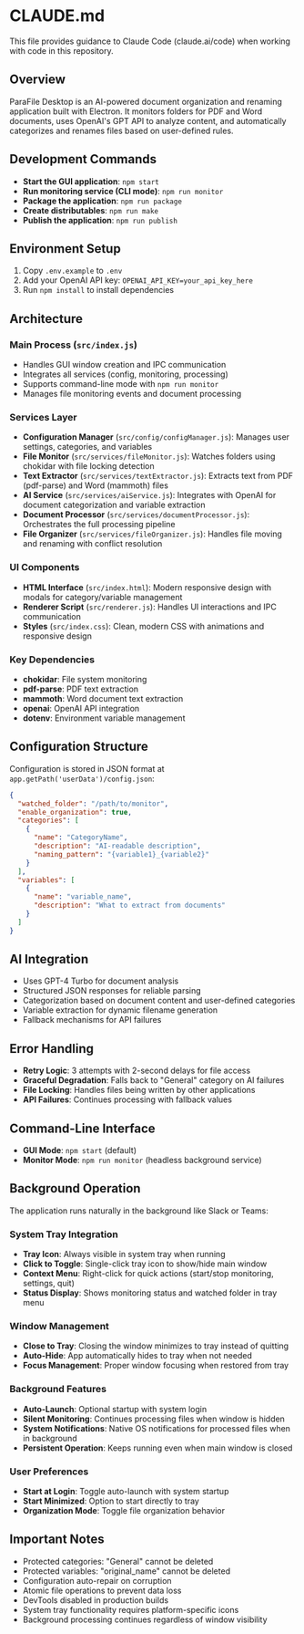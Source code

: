 # CLAUDE.md

This file provides guidance to Claude Code (claude.ai/code) when working with code in this repository.

## Overview

ParaFile Desktop is an AI-powered document organization and renaming application built with Electron. It monitors folders for PDF and Word documents, uses OpenAI's GPT API to analyze content, and automatically categorizes and renames files based on user-defined rules.

## Development Commands

- **Start the GUI application**: `npm start`
- **Run monitoring service (CLI mode)**: `npm run monitor`
- **Package the application**: `npm run package`
- **Create distributables**: `npm run make`
- **Publish the application**: `npm run publish`

## Environment Setup

1. Copy `.env.example` to `.env`
2. Add your OpenAI API key: `OPENAI_API_KEY=your_api_key_here`
3. Run `npm install` to install dependencies

## Architecture

### Main Process (`src/index.js`)
- Handles GUI window creation and IPC communication
- Integrates all services (config, monitoring, processing)
- Supports command-line mode with `npm run monitor`
- Manages file monitoring events and document processing

### Services Layer
- **Configuration Manager** (`src/config/configManager.js`): Manages user settings, categories, and variables
- **File Monitor** (`src/services/fileMonitor.js`): Watches folders using chokidar with file locking detection
- **Text Extractor** (`src/services/textExtractor.js`): Extracts text from PDF (pdf-parse) and Word (mammoth) files
- **AI Service** (`src/services/aiService.js`): Integrates with OpenAI for document categorization and variable extraction
- **Document Processor** (`src/services/documentProcessor.js`): Orchestrates the full processing pipeline
- **File Organizer** (`src/services/fileOrganizer.js`): Handles file moving and renaming with conflict resolution

### UI Components
- **HTML Interface** (`src/index.html`): Modern responsive design with modals for category/variable management
- **Renderer Script** (`src/renderer.js`): Handles UI interactions and IPC communication
- **Styles** (`src/index.css`): Clean, modern CSS with animations and responsive design

### Key Dependencies
- **chokidar**: File system monitoring
- **pdf-parse**: PDF text extraction
- **mammoth**: Word document text extraction
- **openai**: OpenAI API integration
- **dotenv**: Environment variable management

## Configuration Structure

Configuration is stored in JSON format at `app.getPath('userData')/config.json`:

```json
{
  "watched_folder": "/path/to/monitor",
  "enable_organization": true,
  "categories": [
    {
      "name": "CategoryName",
      "description": "AI-readable description",
      "naming_pattern": "{variable1}_{variable2}"
    }
  ],
  "variables": [
    {
      "name": "variable_name",
      "description": "What to extract from documents"
    }
  ]
}
```

## AI Integration

- Uses GPT-4 Turbo for document analysis
- Structured JSON responses for reliable parsing
- Categorization based on document content and user-defined categories
- Variable extraction for dynamic filename generation
- Fallback mechanisms for API failures

## Error Handling

- **Retry Logic**: 3 attempts with 2-second delays for file access
- **Graceful Degradation**: Falls back to "General" category on AI failures
- **File Locking**: Handles files being written by other applications
- **API Failures**: Continues processing with fallback values

## Command-Line Interface

- **GUI Mode**: `npm start` (default)
- **Monitor Mode**: `npm run monitor` (headless background service)

## Background Operation

The application runs naturally in the background like Slack or Teams:

### System Tray Integration
- **Tray Icon**: Always visible in system tray when running
- **Click to Toggle**: Single-click tray icon to show/hide main window
- **Context Menu**: Right-click for quick actions (start/stop monitoring, settings, quit)
- **Status Display**: Shows monitoring status and watched folder in tray menu

### Window Management
- **Close to Tray**: Closing the window minimizes to tray instead of quitting
- **Auto-Hide**: App automatically hides to tray when not needed
- **Focus Management**: Proper window focusing when restored from tray

### Background Features
- **Auto-Launch**: Optional startup with system login
- **Silent Monitoring**: Continues processing files when window is hidden
- **System Notifications**: Native OS notifications for processed files when in background
- **Persistent Operation**: Keeps running even when main window is closed

### User Preferences
- **Start at Login**: Toggle auto-launch with system startup
- **Start Minimized**: Option to start directly to tray
- **Organization Mode**: Toggle file organization behavior

## Important Notes

- Protected categories: "General" cannot be deleted
- Protected variables: "original_name" cannot be deleted
- Configuration auto-repair on corruption
- Atomic file operations to prevent data loss
- DevTools disabled in production builds
- System tray functionality requires platform-specific icons
- Background processing continues regardless of window visibility